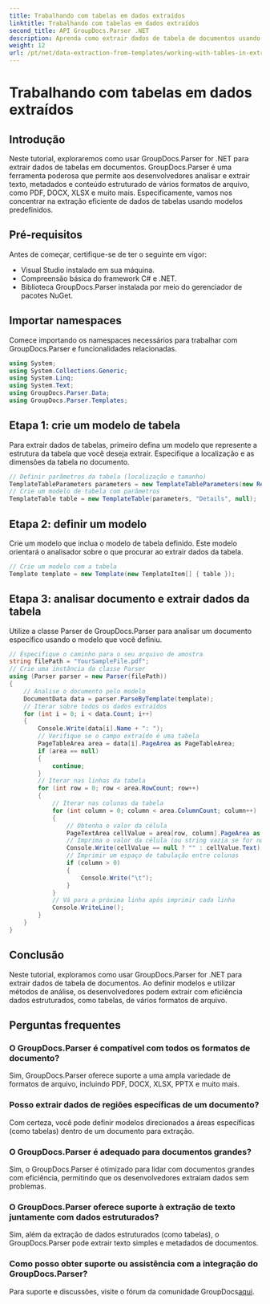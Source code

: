 ```yaml
---
title: Trabalhando com tabelas em dados extraídos
linktitle: Trabalhando com tabelas em dados extraídos
second_title: API GroupDocs.Parser .NET
description: Aprenda como extrair dados de tabela de documentos usando GroupDocs.Parser for .NET. Analise com eficiência o conteúdo estruturado com modelos predefinidos.
weight: 12
url: /pt/net/data-extraction-from-templates/working-with-tables-in-extracted-data/
---
```


# Trabalhando com tabelas em dados extraídos

## Introdução
Neste tutorial, exploraremos como usar GroupDocs.Parser for .NET para extrair dados de tabelas em documentos. GroupDocs.Parser é uma ferramenta poderosa que permite aos desenvolvedores analisar e extrair texto, metadados e conteúdo estruturado de vários formatos de arquivo, como PDF, DOCX, XLSX e muito mais. Especificamente, vamos nos concentrar na extração eficiente de dados de tabelas usando modelos predefinidos.
## Pré-requisitos
Antes de começar, certifique-se de ter o seguinte em vigor:
- Visual Studio instalado em sua máquina.
- Compreensão básica do framework C# e .NET.
- Biblioteca GroupDocs.Parser instalada por meio do gerenciador de pacotes NuGet.

## Importar namespaces
Comece importando os namespaces necessários para trabalhar com GroupDocs.Parser e funcionalidades relacionadas.
```csharp
using System;
using System.Collections.Generic;
using System.Linq;
using System.Text;
using GroupDocs.Parser.Data;
using GroupDocs.Parser.Templates;
```
## Etapa 1: crie um modelo de tabela
Para extrair dados de tabelas, primeiro defina um modelo que represente a estrutura da tabela que você deseja extrair. Especifique a localização e as dimensões da tabela no documento.
```csharp
// Definir parâmetros da tabela (localização e tamanho)
TemplateTableParameters parameters = new TemplateTableParameters(new Rectangle(new Point(35, 320), new Size(530, 55)), null);
// Crie um modelo de tabela com parâmetros
TemplateTable table = new TemplateTable(parameters, "Details", null);
```
## Etapa 2: definir um modelo
Crie um modelo que inclua o modelo de tabela definido. Este modelo orientará o analisador sobre o que procurar ao extrair dados da tabela.
```csharp
// Crie um modelo com a tabela
Template template = new Template(new TemplateItem[] { table });
```
## Etapa 3: analisar documento e extrair dados da tabela
Utilize a classe Parser de GroupDocs.Parser para analisar um documento específico usando o modelo que você definiu.
```csharp
// Especifique o caminho para o seu arquivo de amostra
string filePath = "YourSampleFile.pdf";
// Crie uma instância da classe Parser
using (Parser parser = new Parser(filePath))
{
    // Analise o documento pelo modelo
    DocumentData data = parser.ParseByTemplate(template);
    // Iterar sobre todos os dados extraídos
    for (int i = 0; i < data.Count; i++)
    {
        Console.Write(data[i].Name + ": ");
        // Verifique se o campo extraído é uma tabela
        PageTableArea area = data[i].PageArea as PageTableArea;
        if (area == null)
        {
            continue;
        }
        // Iterar nas linhas da tabela
        for (int row = 0; row < area.RowCount; row++)
        {
            // Iterar nas colunas da tabela
            for (int column = 0; column < area.ColumnCount; column++)
            {
                // Obtenha o valor da célula
                PageTextArea cellValue = area[row, column].PageArea as PageTextArea;
                // Imprima o valor da célula (ou string vazia se for nulo)
                Console.Write(cellValue == null ? "" : cellValue.Text);
                // Imprimir um espaço de tabulação entre colunas
                if (column > 0)
                {
                    Console.Write("\t");
                }
            }
            // Vá para a próxima linha após imprimir cada linha
            Console.WriteLine();
        }
    }
}
```

## Conclusão
Neste tutorial, exploramos como usar GroupDocs.Parser for .NET para extrair dados de tabela de documentos. Ao definir modelos e utilizar métodos de análise, os desenvolvedores podem extrair com eficiência dados estruturados, como tabelas, de vários formatos de arquivo.

## Perguntas frequentes
### O GroupDocs.Parser é compatível com todos os formatos de documento?
Sim, GroupDocs.Parser oferece suporte a uma ampla variedade de formatos de arquivo, incluindo PDF, DOCX, XLSX, PPTX e muito mais.
### Posso extrair dados de regiões específicas de um documento?
Com certeza, você pode definir modelos direcionados a áreas específicas (como tabelas) dentro de um documento para extração.
### O GroupDocs.Parser é adequado para documentos grandes?
Sim, o GroupDocs.Parser é otimizado para lidar com documentos grandes com eficiência, permitindo que os desenvolvedores extraiam dados sem problemas.
### O GroupDocs.Parser oferece suporte à extração de texto juntamente com dados estruturados?
Sim, além da extração de dados estruturados (como tabelas), o GroupDocs.Parser pode extrair texto simples e metadados de documentos.
### Como posso obter suporte ou assistência com a integração do GroupDocs.Parser?
 Para suporte e discussões, visite o fórum da comunidade GroupDocs[aqui](https://forum.groupdocs.com/c/parser/17).